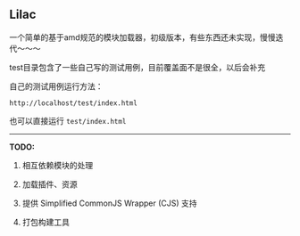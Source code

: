 Lilac
----------------
一个简单的基于amd规范的模块加载器，初级版本，有些东西还未实现，慢慢迭代～～～


test目录包含了一些自己写的测试用例，目前覆盖面不是很全，以后会补充

自己的测试用例运行方法：

`http://localhost/test/index.html`

也可以直接运行 `test/index.html`

---

**TODO:**

1. 相互依赖模块的处理

2. 加载插件、资源

3. 提供 Simplified CommonJS Wrapper (CJS) 支持

4. 打包构建工具


